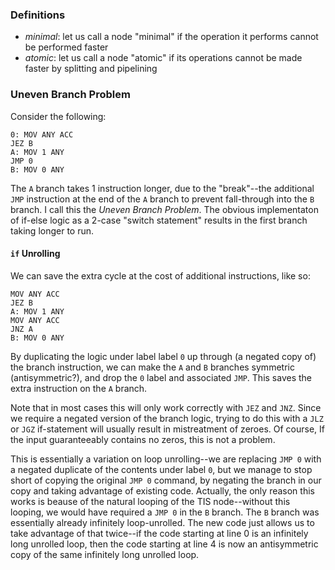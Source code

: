 ### Definitions

- *minimal*: let us call a node "minimal" if the operation it performs cannot be performed faster
- *atomic*: let us call a node "atomic" if its operations cannot be made faster by splitting and pipelining

### Uneven Branch Problem

Consider the following:

``` TIS-100
0: MOV ANY ACC
JEZ B
A: MOV 1 ANY
JMP 0
B: MOV 0 ANY
```

The `A` branch takes 1 instruction longer, due to the "break"--the additional `JMP` instruction at the end of the `A` branch to prevent fall-through into the `B` branch. I call this the *Uneven Branch Problem*. The obvious implementaton of if-else logic as a 2-case "switch statement" results in the first branch taking longer to run.

#### `if` Unrolling

We can save the extra cycle at the cost of additional instructions, like so:

``` TIS-100
MOV ANY ACC
JEZ B
A: MOV 1 ANY
MOV ANY ACC
JNZ A
B: MOV 0 ANY
```

By duplicating the logic under label label `0` up through (a negated copy of) the branch instruction, we can make the `A` and `B` branches symmetric (antisymmetric?), and drop the `0` label and associated `JMP`. This saves the extra instruction on the `A` branch.

Note that in most cases this will only work correctly with `JEZ` and `JNZ`. Since we require a negated version of the branch logic, trying to do this with a `JLZ` or `JGZ` if-statement will usually result in mistreatment of zeroes. Of course, If the input guaranteeably contains no zeros, this is not a problem.

This is essentially a variation on loop unrolling--we are replacing `JMP 0` with a negated duplicate of the contents under label `0`, but we manage to stop short of copying the original `JMP 0` command, by negating the branch in our copy and taking advantage of existing code. Actually, the only reason this works is beause of the natural looping of the TIS node--without this looping, we would have required a `JMP 0` in the `B` branch. The `B` branch was essentially already infinitely loop-unrolled. The new code just allows us to take advantage of that twice--if the code starting at line 0 is an infinitely long unrolled loop, then the code starting at line 4 is now an antisymmetric copy of the same infinitely long unrolled loop.

